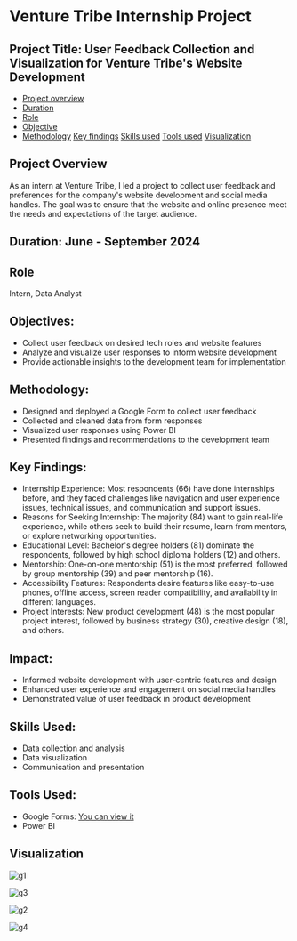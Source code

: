 # Venture Tribe Internship Project

## Project Title: User Feedback Collection and Visualization for Venture Tribe's Website Development
- [Project overview](#project-overview)
- [Duration](#duration)
- [Role](#role)
- [Objective](#object)
- [Methodology](#methodology)
[Key findings](#key-findings)
[Skills used](#skills-used)
[Tools used](#tools-used)
[Visualization](#visualization)

## Project Overview
As an intern at Venture Tribe, I led a project to collect user feedback and preferences for the company's website development and social media handles. The goal was to ensure that the website and online presence meet the needs and expectations of the target audience.

## Duration: June - September 2024

## Role
Intern, Data Analyst


## Objectives:
- Collect user feedback on desired tech roles and website features
- Analyze and visualize user responses to inform website development
- Provide actionable insights to the development team for implementation
  
## Methodology:
- Designed and deployed a Google Form to collect user feedback
- Collected and cleaned data from form responses
- Visualized user responses using Power BI 
- Presented findings and recommendations to the development team
  
## Key Findings:
- Internship Experience: Most respondents (66) have done internships before, and they faced challenges like navigation and user experience issues, technical issues, and communication and support issues.
- Reasons for Seeking Internship: The majority (84) want to gain real-life experience, while others seek to build their resume, learn from mentors, or explore networking opportunities.
- Educational Level: Bachelor's degree holders (81) dominate the respondents, followed by high school diploma holders (12) and others.
- Mentorship: One-on-one mentorship (51) is the most preferred, followed by group mentorship (39) and peer mentorship (16).
- Accessibility Features: Respondents desire features like easy-to-use phones, offline access, screen reader compatibility, and availability in different languages.
- Project Interests: New product development (48) is the most popular project interest, followed by business strategy (30), creative design (18), and others.

## Impact:
- Informed website development with user-centric features and design
- Enhanced user experience and engagement on social media handles
- Demonstrated value of user feedback in product development

## Skills Used:
- Data collection and analysis
- Data visualization
- Communication and presentation
  
## Tools Used:
- Google Forms: [You can view it](https://docs.google.com/forms/d/e/1FAIpQLSd3Ved48rapUbfB_YVX1G8eK9bEmVsaCwuEp_-IDAd0AHXy4g/viewform?usp=sf_link)
- Power BI

## Visualization

![g1](https://github.com/user-attachments/assets/b5c5899f-f25e-4981-bbb7-1f9ec33ffc0f)

![g3](https://github.com/user-attachments/assets/9fb1b8e2-dfdd-44a9-a1ec-9bde8f4f2c85)

![g2](https://github.com/user-attachments/assets/31eb7166-2f2e-4c9d-a9e2-d8d650f7ae6b)

![g4](https://github.com/user-attachments/assets/b3690fe9-8a22-43e6-8a07-30de9741e428)




